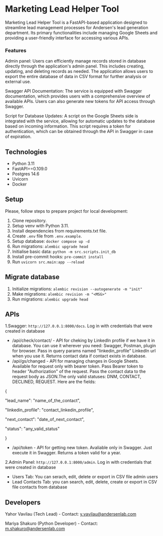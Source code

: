 # Marketing Lead Helper Tool

Marketing Lead Helper Tool is a FastAPI-based application designed to streamline lead management processes for Andersen's lead generation department. Its primary functionalities include managing Google Sheets and providing a user-friendly interface for accessing various APIs.

### Features

Admin panel: Users can efficiently manage records stored in database directly through the application's admin panel. This includes creating, updating, and deleting records as needed. The application allows users to export the entire database of data in CSV format for further analysis or external use.

Swagger API Documentation: The service is equipped with Swagger documentation, which provides users with a comprehensive overview of available APIs. Users can also generate new tokens for API access through Swagger.

Script for Database Updates: A script on the Google Sheets side is integrated with the service, allowing for automatic updates to the database based on incoming information. This script requires a token for authentication, which can be obtained through the API in Swagger in case of expiration.

## Technologies
- Python 3.11
- FastAPI==0.109.0
- Postgres 14.6
- Uvicorn
- Docker

## Setup
Please, follow steps to prepare project for local development:
1. Clone repository.
2. Setup venv with Python 3.11.
3. Install dependencies from requirements.txt file.
4. Create `.env` file from `.env.example`.
5. Setup database: `docker compose up -d`
6. Run migrations: `alembic upgrade head`
7. Initialise basic data: `python -m src.scripts.init_db`
8. Install pre-commit hooks: `pre-commit install`
9. Run `uvicorn src.main:app --reload`

## Migrate database
1. Initialize migrations: `alembic revision --autogenerate -m "init"`
2. Make migrations: `alembic revision -m "<MSG>"`
3. Run migrations: `alembic upgrade head`

## APIs

1.Swagger: `http://127.0.0.1:8000/docs`. Log in with credentials that were created in database
- /api/check/contact/ - API for cheking by LinkedIn profile if we have it in database.
  You can use it wherever you need: Swagger, Postman, plugin for browser. Pass in query params named "linkedin_profile" LinkedIn url when you use it. Returns contact data if contact exists in database. 
- /api/gs/changed - API for managing changes in Google Sheets. Available for request only with bearer token. Pass Bearer token to header "Authorization" of the request. Pass the contact data to the request body as JSON.The only valid statuses: DNM, CONTACT, DECLINED, REQUEST. Here are the fields:

{

  "lead_name": "name_of_the_contact",

  "linkedin_profile": "contact_linkedin_profile",
  
  "next_contact": "date_of_next_contact",
  
  "status": "any_valid_status"
  
}

- /api/token - API for getting new token. Avaliable only in Swagger. Just execute it in Swagger. Returns a token valid for a year.

2.Admin Panel: `http://127.0.0.1:8000/admin`. Log in with credentials that were created in database
- Users Tab: You can serach, edit, delete or export in CSV file admin users
- Lead Contacts Tab: you can search, edit, delete, create or export in CSV file contacts from database

## Developers

Yahor Vavilau (Tech Lead) - Contact: y.vavilau@andersenlab.com

Mariya Shakuro (Python Developer) - Contact: m.shakuro@andersenlab.com
